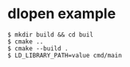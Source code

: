 # dlopen example

```
$ mkdir build && cd buil
$ cmake ..
$ cmake --build .
$ LD_LIBRARY_PATH=value cmd/main
```